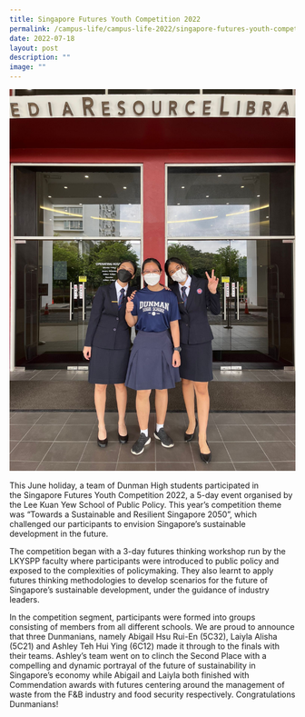 ```yaml
---
title: Singapore Futures Youth Competition 2022
permalink: /campus-life/campus-life-2022/singapore-futures-youth-competition-2022/
date: 2022-07-18
layout: post
description: ""
image: ""
---
```

![](/images/futures2022.jpeg)

This June holiday, a team of Dunman High students participated in the Singapore Futures Youth Competition 2022, a 5-day event organised by the Lee Kuan Yew School of Public Policy. This year’s competition theme was “Towards a Sustainable and Resilient Singapore 2050”, which challenged our participants to envision Singapore’s sustainable development in the future. 

The competition began with a 3-day futures thinking workshop run by the LKYSPP faculty where participants were introduced to public policy and exposed to the complexities of policymaking. They also learnt to apply futures thinking methodologies to develop scenarios for the future of Singapore’s sustainable development, under the guidance of industry leaders. 

In the competition segment, participants were formed into groups consisting of members from all different schools. We are proud to announce that three Dunmanians, namely Abigail Hsu Rui-En (5C32), Laiyla Alisha (5C21) and Ashley Teh Hui Ying (6C12) made it through to the finals with their teams. Ashley’s team went on to clinch the Second Place with a compelling and dynamic portrayal of the future of sustainability in Singapore’s economy while Abigail and Laiyla both finished with Commendation awards with futures centering around the management of waste from the F&B industry and food security respectively. Congratulations Dunmanians!